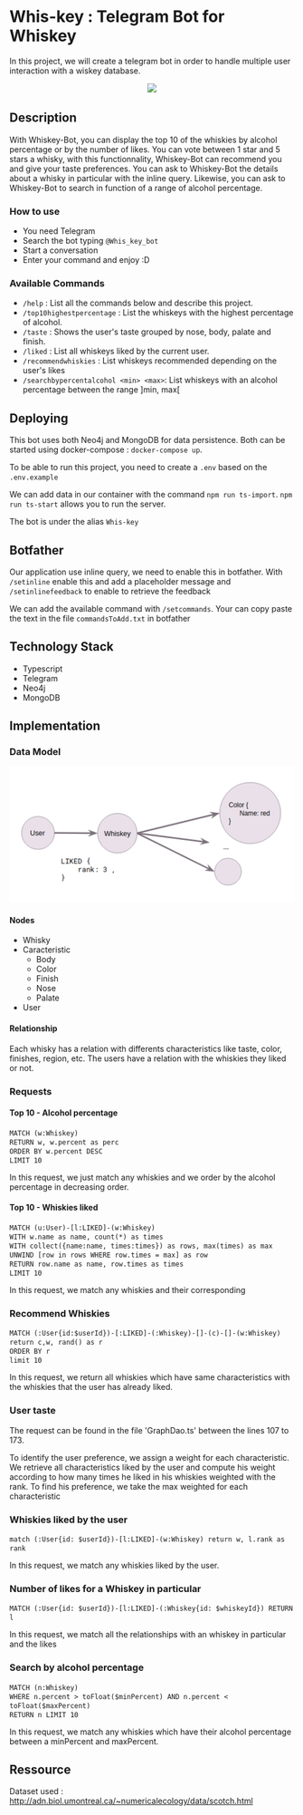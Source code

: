 # Whis-key : Telegram Bot for Whiskey

In this project, we will create a telegram bot in order to handle multiple user interaction with a wiskey database.

<p align="center">
  <img src="demo.gif"
     style="object-fit:contain;
            width:200px;"
   />
</p>

## Description

With Whiskey-Bot, you can display the top 10 of the whiskies by alcohol percentage or by the number of likes. You can vote between 1 star and 5 stars a whisky, with this functionnality, Whiskey-Bot can recommend you and give your taste preferences. You can ask to Whiskey-Bot the details about a whisky in particular with the inline query. Likewise, you can ask to Whiskey-Bot to search in function of a range of alcohol percentage.

### How to use

* You need Telegram
* Search the bot typing `@Whis_key_bot`
* Start a conversation
* Enter your command and enjoy :D

### Available Commands

* ```/help``` : List all the commands below and describe this project.
* ```/top10highestpercentage``` : List the whiskeys with the highest percentage of alcohol.
* ```/taste``` : Shows the user's taste grouped by nose, body, palate and finish.
* ```/liked``` : List all whiskeys liked by the current user.
* ```/recommendwhiskies``` : List whiskeys recommended depending on the user's likes
* ```/searchbypercentalcohol <min> <max>```: List whiskeys with an alcohol percentage between the range ]min, max[

## Deploying
This bot uses both Neo4j and MongoDB for data persistence. Both can be started using docker-compose : ```docker-compose up```. 

To be able to run this project, you need to create a `.env` based on the `.env.example`

We can add data in our container with the command ``npm run ts-import``. 
``npm run ts-start`` allows you to run the server.

The bot is under the alias ```Whis-key```

## Botfather

Our application use inline query, we need to enable this in botfather. 
With `/setinline` enable this and add a placeholder message and `/setinlinefeedback` to enable to retrieve the feedback

We can add the available command with `/setcommands`. Your can copy paste the text in the file `commandsToAdd.txt` in botfather

## Technology Stack

- Typescript
- Telegram
- Neo4j
- MongoDB

## Implementation

### Data Model

<p align="center">
  <img src="img/data_model.png">
</p>

#### Nodes

- Whisky
- Caracteristic
  - Body
  - Color
  - Finish
  - Nose
  - Palate
- User

#### Relationship

Each whisky has a relation with differents characteristics like taste, color, finishes, region, etc. The users have a relation with the whiskies they liked or not.

### Requests

#### Top 10 - Alcohol percentage

```neo4j
MATCH (w:Whiskey)
RETURN w, w.percent as perc
ORDER BY w.percent DESC
LIMIT 10
```

In this request, we just match any whiskies and we order by the alcohol percentage in decreasing order.

#### Top 10 - Whiskies liked

```neo4j
MATCH (u:User)-[l:LIKED]-(w:Whiskey)
WITH w.name as name, count(*) as times
WITH collect({name:name, times:times}) as rows, max(times) as max
UNWIND [row in rows WHERE row.times = max] as row
RETURN row.name as name, row.times as times
LIMIT 10
```
In this request, we match any whiskies and their corresponding 

### Recommend Whiskies

```neo4j
MATCH (:User{id:$userId})-[:LIKED]-(:Whiskey)-[]-(c)-[]-(w:Whiskey)
return c,w, rand() as r
ORDER BY r
limit 10
```

In this request, we return all whiskies which have same characteristics with the whiskies that the user has already liked.

### User taste

The request can be found in the file 'GraphDao.ts' between the lines 107 to 173. 

To identify the user preference, we assign a weight for each characteristic. We retrieve all characteristics liked by the user and compute his weight according to how many times he liked in his whiskies weighted with the rank.
To find his preference, we take the max weighted for each characteristic

### Whiskies liked by the user

```neo4j
match (:User{id: $userId})-[l:LIKED]-(w:Whiskey) return w, l.rank as rank
```

In this request, we match any whiskies liked by the user. 

### Number of likes for a Whiskey in particular

```neo4j
MATCH (:User{id: $userId})-[l:LIKED]-(:Whiskey{id: $whiskeyId}) RETURN l
```

In this request, we match all the relationships with an whiskey in particular and the likes

### Search by alcohol percentage

```neo4j
MATCH (n:Whiskey)
WHERE n.percent > toFloat($minPercent) AND n.percent < toFloat($maxPercent)
RETURN n LIMIT 10
```

In this request, we match any whiskies which have their alcohol percentage between a minPercent and maxPercent.

## Ressource
Dataset used : http://adn.biol.umontreal.ca/~numericalecology/data/scotch.html
